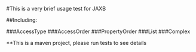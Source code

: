 #This is a very brief usage test for JAXB

##Including:

###AccessType
###AccessOrder
###PropertyOrder
###List
###Complex

**This is a maven project, please run tests to see details
